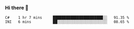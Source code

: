 ### Hi there 👋

<!--START_SECTION:waka-->
```text
C#    1 hr 7 mins     ███████████████████████░░   91.35 % 
INI   6 mins          ██░░░░░░░░░░░░░░░░░░░░░░░   08.65 % 
```
<!--END_SECTION:waka-->

<!--
**jerry-shao/jerry-shao** is a ✨ _special_ ✨ repository because its `README.md` (this file) appears on your GitHub profile.

Here are some ideas to get you started:

- 🔭 I’m currently working on ...
- 🌱 I’m currently learning ...
- 👯 I’m looking to collaborate on ...
- 🤔 I’m looking for help with ...
- 💬 Ask me about ...
- 📫 How to reach me: ...
- 😄 Pronouns: ...
- ⚡ Fun fact: ...
-->
